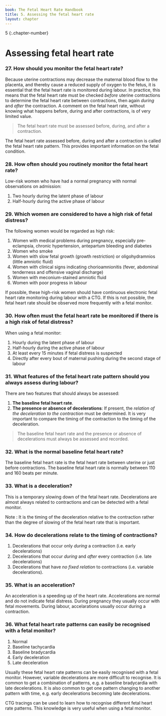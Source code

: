 ```yaml
---
book: The Fetal Heart Rate Handbook
title: 5. Assessing the fetal heart rate
layout: chapter
---
```


5
{:.chapter-number}

# Assessing fetal heart rate

### 27. How should you monitor the fetal heart rate?

Because uterine contractions may decrease the maternal blood flow to the placenta, and thereby cause a reduced supply of oxygen to the fetus, it is essential that the fetal heart rate is monitored during labour. In practice, this means that the fetal heart rate must be checked *before* uterine contractions to determine the fetal heart rate between contractions, then again *during* and *after* the contraction. A comment on the fetal heart rate, without knowing what happens before, during and after contractions, is of very limited value.

> The fetal heart rate must be assessed before, during, and after a contraction.

The fetal heart rate assessed before, during and after a contraction is called the fetal heart rate pattern. This provides important information on the fetal condition.

### 28. How often should you routinely monitor the fetal heart rate? 

Low-risk women who have had a normal pregnancy with normal observations on admission: 

1. Two hourly during the latent phase of labour 
2. Half-hourly during the active phase of labour 

### 29. Which women are considered to have a high risk of fetal distress?

The following women would be regarded as high risk: 

1. Women with medical problems during pregnancy, especially pre-eclampsia, chronic hypertension, antepartum bleeding and diabetes 
2. Women who smoke 
3. Women with slow fetal growth (growth restriction) or oligohydramnios (little amniotic fluid) 
4. Women with clinical signs indicating chorioamnionitis (fever, abdominal tenderness and offensive vaginal discharge)
5. Women with meconium-stained amniotic fluid 
6. Women with poor progress in labour 

If possible, these high-risk women should have continuous electronic fetal heart rate monitoring during labour with a CTG. If this is not possible, the fetal heart rate should be observed more frequently with a fetal monitor. 

### 30. How often must the fetal heart rate be monitored if there is a high risk of fetal distress? 

When using a fetal monitor: 

1. Hourly during the latent phase of labour 
2. Half-hourly during the active phase of labour 
3. At least every 15 minutes if fetal distress is suspected 
4. Directly after every bout of maternal pushing during the second stage of labour 

### 31. What features of the fetal heart rate pattern should you always assess during labour? 

There are two features that should always be assessed: 

1. **The baseline fetal heart rate**. 
2. **The presence or absence of decelerations**: If present, the *relation of the deceleration to the contraction* must be determined. It is very important to compare the timing of the contraction to the timing of the deceleration.

> The baseline fetal heart rate and the presence or absence of decelerations must always be assessed and recorded. 

### 32. What is the normal baseline fetal heart rate?

The baseline fetal heart rate is the fetal heart rate between uterine or just before contractions. The baseline fetal heart rate is normally between 110 and 160 beats per minute. 

### 33. What is a deceleration?

This is a temporary slowing down of the fetal heart rate. Decelerations are almost always related to contractions and can be detected with a fetal monitor. 

Note 
:   It is the timing of the deceleration relative to the contraction rather than the degree of slowing of the fetal heart rate that is important. 

### 34. How do decelerations relate to the timing of contractions?

1. Decelerations that occur only *during* a contraction (i.e. early decelerations) 
2. Decelerations that occur *during* and *after* every contraction (i.e. late decelerations) 
3. Decelerations that have *no fixed relation* to contractions (i.e. variable decelerations). 

### 35. What is an acceleration? 

An acceleration is a speeding up of the heart rate. Accelerations are normal and do not indicate fetal distress. During pregnancy they usually occur with fetal movements. During labour, accelarations usually occur during a contraction. 

### 36. What fetal heart rate patterns can easily be recognised with a fetal monitor? 

1. Normal 
2. Baseline tachycardia 
3. Baseline bradycardia 
4. Early deceleration 
5. Late deceleration 

Usually these fetal heart rate patterns can be easily recognised with a fetal monitor. However, variable decelerations are more difficult to recognise. It is common to get a combination of patterns, e.g. a baseline bradycardia with late decelerations. It is also common to get one pattern changing to another pattern with time, e.g. early decelerations becoming late decelerations. 

CTG tracings can be used to learn how to recognise different fetal heart rate patterns. This knowledge is very useful when using a fetal monitor.